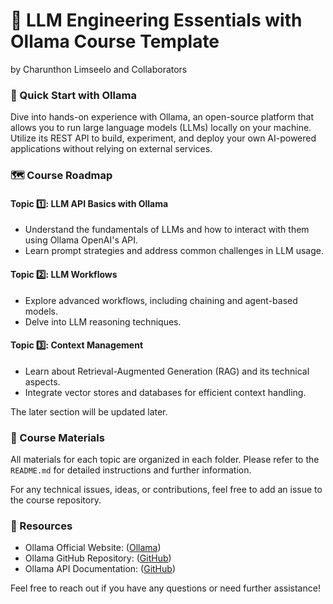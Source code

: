 # 🧠 LLM Engineering Essentials with Ollama Course Template

by Charunthon Limseelo and Collaborators

### 🔧 Quick Start with Ollama

Dive into hands-on experience with Ollama, an open-source platform that allows you to run large language models (LLMs) locally on your machine. Utilize its REST API to build, experiment, and deploy your own AI-powered applications without relying on external services.

### 🗺️ Course Roadmap

#### Topic 1️⃣: LLM API Basics with Ollama

* Understand the fundamentals of LLMs and how to interact with them using Ollama OpenAI's API.
* Learn prompt strategies and address common challenges in LLM usage.

#### Topic 2️⃣: LLM Workflows

* Explore advanced workflows, including chaining and agent-based models.
* Delve into LLM reasoning techniques.

#### Topic 3️⃣: Context Management

* Learn about Retrieval-Augmented Generation (RAG) and its technical aspects.
* Integrate vector stores and databases for efficient context handling.

The later section will be updated later.

### 📁 Course Materials

All materials for each topic are organized in each folder. Please refer to the `README.md` for detailed instructions and further information.

For any technical issues, ideas, or contributions, feel free to add an issue to the course repository.

### 🔗 Resources

* Ollama Official Website: ([Ollama][1])
* Ollama GitHub Repository: ([GitHub][2])
* Ollama API Documentation: ([GitHub][3])

Feel free to reach out if you have any questions or need further assistance!

[1]: https://ollama.com/?utm_source=chatgpt.com "Ollama"
[2]: https://github.com/ollama/ollama?utm_source=chatgpt.com "ollama/ollama: Get up and running with Llama 3.3, DeepSeek-R1 ..."
[3]: https://github.com/ollama/ollama/blob/main/docs/api.md?utm_source=chatgpt.com "ollama/docs/api.md at main · ollama/ollama - GitHub"
